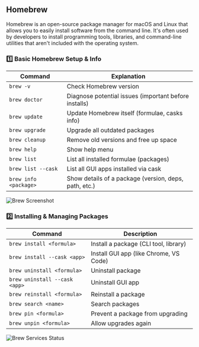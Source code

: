 
## Homebrew

Homebrew is an open-source package manager for macOS and Linux that allows you to easily install software from the command line. It's often used by developers to install programming tools, libraries, and command-line utilities that aren't included with the operating system.


### 1️⃣ Basic Homebrew Setup & Info
| Command               | Explanation                                           |
| --------------------- | ----------------------------------------------------- |
| `brew -v`             | Check Homebrew version                                |
| `brew doctor`         | Diagnose potential issues (important before installs) |
| `brew update`         | Update Homebrew itself (formulae, casks info)         |
| `brew upgrade`        | Upgrade all outdated packages                         |
| `brew cleanup`        | Remove old versions and free up space                 |
| `brew help`           | Show help menu                                        |
| `brew list`           | List all installed formulae (packages)                |
| `brew list --cask`    | List all GUI apps installed via cask                  |
| `brew info <package>` | Show details of a package (version, deps, path, etc.) |


![Brew Screenshot](https://raw.githubusercontent.com/nittratan/brew/master/Screenshot%202025-10-25%20at%208.17.51%E2%80%AFAM.png)

### 2️⃣ Installing & Managing Packages    
| Command                       | Description                            |
| ----------------------------- | -------------------------------------- |
| `brew install <formula>`      | Install a package (CLI tool, library)  |
| `brew install --cask <app>`   | Install GUI app (like Chrome, VS Code) |
| `brew uninstall <formula>`    | Uninstall package                      |
| `brew uninstall --cask <app>` | Uninstall GUI app                      |
| `brew reinstall <formula>`    | Reinstall a package                    |
| `brew search <name>`          | Search packages                        |
| `brew pin <formula>`          | Prevent a package from upgrading       |
| `brew unpin <formula>`        | Allow upgrades again                   |

![Brew Services Status](https://raw.githubusercontent.com/nittratan/brew/master/Screenshot%202025-10-25%20at%208.38.51%E2%80%AFAM.png)


